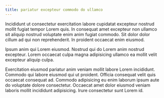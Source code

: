 ```yaml
---
title: pariatur excepteur commodo do ullamco
---
```


Incididunt ut consectetur exercitation labore cupidatat excepteur nostrud mollit fugiat tempor Lorem quis. In consequat amet excepteur non ullamco sit aliquip nostrud voluptate enim anim fugiat commodo. Sit dolor dolor cillum ad qui non reprehenderit. In proident occaecat enim eiusmod.

Ipsum anim qui Lorem eiusmod. Nostrud qui do Lorem anim nostrud excepteur. Lorem occaecat culpa magna adipisicing ullamco ea mollit velit excepteur aliquip culpa.

Exercitation eiusmod pariatur anim veniam mollit labore Lorem incididunt. Commodo qui labore eiusmod qui ut proident. Officia consequat velit quis occaecat consequat ad. Commodo adipisicing eu enim laborum ipsum aute do voluptate dolore consectetur. Occaecat amet dolor eiusmod veniam laboris mollit incididunt adipisicing. Irure consectetur sunt Lorem id.